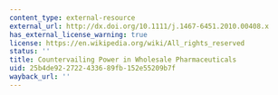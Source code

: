 ```yaml
---
content_type: external-resource
external_url: http://dx.doi.org/10.1111/j.1467-6451.2010.00408.x
has_external_license_warning: true
license: https://en.wikipedia.org/wiki/All_rights_reserved
status: ''
title: Countervailing Power in Wholesale Pharmaceuticals
uid: 25b4de92-2722-4336-89fb-152e55209b7f
wayback_url: ''
---
```

